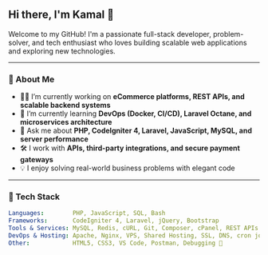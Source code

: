 ## Hi there, I'm Kamal 👋

Welcome to my GitHub! I'm a passionate full-stack developer, problem-solver, and tech enthusiast who loves building scalable web applications and exploring new technologies.

---

### 🚀 About Me

- 👨‍💻 I’m currently working on **eCommerce platforms, REST APIs, and scalable backend systems**
- 🌱 I’m currently learning **DevOps (Docker, CI/CD), Laravel Octane, and microservices architecture**
- 💬 Ask me about **PHP, CodeIgniter 4, Laravel, JavaScript, MySQL, and server performance**
- 🛠️ I work with **APIs, third-party integrations, and secure payment gateways**
- 💡 I enjoy solving real-world business problems with elegant code

---

### 🧰 Tech Stack

```yaml
Languages:        PHP, JavaScript, SQL, Bash
Frameworks:       CodeIgniter 4, Laravel, jQuery, Bootstrap
Tools & Services: MySQL, Redis, cURL, Git, Composer, cPanel, REST APIs
DevOps & Hosting: Apache, Nginx, VPS, Shared Hosting, SSL, DNS, cron jobs
Other:            HTML5, CSS3, VS Code, Postman, Debugging 🐞
